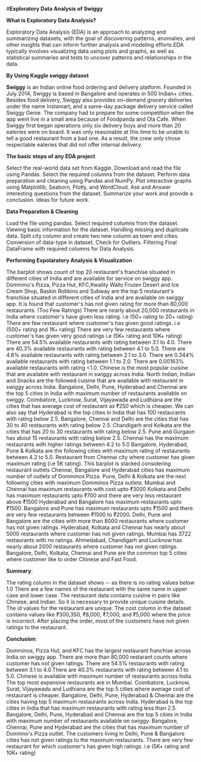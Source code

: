 #**Exploratory Data Analysis of Swiggy**


**What is Exploratory Data Analysis?**


Exploratory Data Analysis (EDA) is an approach to analyzing and summarizing datasets, with the goal of discovering patterns, anomalies, and other insights that can inform further analysis and modeling efforts.EDA typically involves visualizing data using plots and graphs, as well as statistical summaries and tests to uncover patterns and relationships in the data.

**By Using Kaggle swiggy dataset**



**Swiggy** is an Indian online food ordering and delivery platform. Founded in July 2014, Swiggy is based in Bangalore and operates in 500 Indian+ cities. Besides food delivery, Swiggy also provides on-demand grocery deliveries under the name Instamart, and a same-day package delivery service called Swiggy Genie.
The company had to prepare for some competition when the app went live in a small area because of Foodpanda and Ola Cafe. When Swiggy first began operations only six delivery boys and more than 20 eateries were on board. It was only reasonable at this time to be unable to tell a good restaurant from a bad one. As a result, the crew only chose respectable eateries that did not offer internal delivery.



**The basic steps of any EDA project**

Select the real-world data set from Kaggle.
Download and read the file using Pandas.
Select the required columns from the dataset.
Perform data preparation and cleaning using Pandas and NumPy.
Plot interactive graphs using Matplotlib, Seaborn, Plotly, and WordCloud.
Ask and Answer interesting questions from the dataset.
Summarize your work and provide a conclusion.
Ideas for future work.



**Data Preparation & Cleaning**

Load the file using pandas.
Select required columns from the dataset.
Viewing basic information for the dataset.
Handling missing and duplicate data.
Split city column and create two new column as town and cities.
Conversion of data-type in dataset.
Check for Outliers.
Filtering Final DataFrame with required columns for Data Analysis.


**Performing Expolaratory Analysis & Visualization**

The barplot shows count of top 20 restaurant's franchise situated in different cities of India and are available for service on swiggy app.
Dommino's Pizza, Pizza Hut, KFC,Kwality Walls Frozen Desert and Ice Cream Shop, Baskin Robbins and Subway are the top 5 restaurant's franchise situated in different cities of India and are available on swiggy app.
It is found that customer's has not given rating for more than 80,000 restaurants. (Too Few Ratings)
There are nearly about 20,000 restaurants in India where customer's have given less rating. i.e (50+ rating to 20+ rating)
There are few restaurant where customer's has given good ratings. i.e (500+ rating and 1K+ rating)
There are very few restaurants where customer's has given very good ratings i.e (5K+ rating and 10K+ rating)
There are 54.5% available restaurants with rating between 3.1 to 4.0.
There are 40.3% available restaurants with rating between 4.1 to 5.0.
There are 4.8% available restaurants with rating between 2.1 to 3.0.
There are 0.344% available restaurants with rating between 1.1 to 2.0.
There are 0.00163% available restaurants with rating <1.0.
Chinese is the most popular cuisine that are available with restaurant in swiggy across India.
North Indian, Indian and Snacks are the followed cuisine that are available with restaurant in swiggy across India.
Bangalore, Delhi, Pune, Hyderabad and Chennai are the top 5 cities in India with maximum number of restaurants available on swiggy.
Coimbatore, Lucknow, Surat, Vijayawada and Ludhiana are the cities that has average cost of restaurant as ₹250 which is cheaper.
We can also say that Hyderabad is the top cities in India that has 100 restaurants with rating below 2.5.
Bangalore, Chennai and Delhi are the cities that has 30 to 40 restaurants with rating below 2.5.
Chandigarh and Kolkata are the cities that has 20 to 30 restaurants with rating below 2.5.
Pune and Gurgaon has about 15 restaurants with rating below 2.5.
Chennai has the maximum restaurants with higher ratings between 4.2 to 5.0
Bangalore, Hyderabad, Pune & Kolkata are the following cities with maximum rating of restaurants between 4.2 to 5.0.
Restaurant from Chennai city where customer has given maximum rating (i.e 5K rating). This barplot is stacked considering restaurant outlets
Chennai, Bangalore and Hyderabad cities has maximum number of outlets of Domminos Pizza.
Pune, Delhi & Kolkata are the next following cities with maximum Domminos Pizza outlets.
Mumbai and Chennai has maximum restaurants with cost upto ₹3000
Kolkata and Delhi has maximum restaurants upto ₹700 and there are very less restaurant above ₹1500
Hyderabad and Bangalore has maximum restaurants upto ₹1500.
Bangalore and Pune has maximum restaurants upto ₹1500 and there are very few restaurants between ₹1500 to ₹2000.
Delhi, Pune and Bangalore are the cities with more than 8000 restaurants where customer has not given ratings.
Hyderabad, Kolkata and Chennai has nearly about 5000 restaurants where customer has not given ratings.
Mumbai has 3722 restaurants with no ratings.
Ahmedabad, Chandigarh and Lucknow has nearly about 2000 restaurants where customer has not given ratings.
Bangalore, Delhi, Kolkata, Chennai and Pune are the common top 5 cities where customer like to order Chinese and Fast Food.



**Summary**:

The rating column in the dataset shows -- as there is no rating values below 1.0
There are a few names of the restaurant with the same name in upper case and lower case.
The restaurant data contains cuisine in pairs like Chinese, and Indian. So it is necessary to provide unique cuisine details.
The id values for the restaurant are unique.
The cost column in the dataset contains values like ₹300,350, ₹8,000, ₹7,000, and ₹5,000 where the price is incorrect.
After placing the order, most of the customers have not given ratings to the restaurant.



**Conclusion**:

Domminos, Pizza Hut, and KFC has the largest restaurant franchise across India on swiggy app.
There are more than 80,000 restarant counts where customer has not given ratings.
There are 54.5% restaurants with rating between 3.1 to 4.0.There are 40.3% restaurants with rating between 4.1 to 5.0.
Chinese is available with maximum number of restaurants across India.
The top most expensive restaurants are in Mumbai.
Coimbatore, Lucknow, Surat, Vijayawada and Ludhiana are the top 5 cities where average cost of restaurant is cheaper.
Bangalore, Delhi, Pune, Hyderabad & Chennai are the cities having top 5 maximum restaurants across India.
Hyderabad is the top cities in India that has maximum restaurants with rating less than 2.5.
Bangalore, Delhi, Pune, Hyderabad and Chennai are the top 5 cities in India with maximum number of restaurants available on swiggy.
Bangalore, Chennai, Pune and Hyderabad are the cities that has maximum number of Dominno's Pizza outlet.
The customers living in Delhi, Pune & Bangalore cities has not given ratings to the maximum restaurants.
There are very few restaurant for which customer's has given high ratings. i.e (5K+ rating and 10K+ rating)
